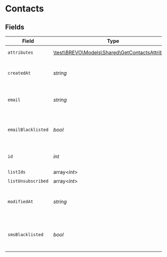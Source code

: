 # Contacts


## Fields

| Field                                                                                           | Type                                                                                            | Required                                                                                        | Description                                                                                     | Example                                                                                         |
| ----------------------------------------------------------------------------------------------- | ----------------------------------------------------------------------------------------------- | ----------------------------------------------------------------------------------------------- | ----------------------------------------------------------------------------------------------- | ----------------------------------------------------------------------------------------------- |
| `attributes`                                                                                    | [\test\BREVO\Models\Shared\GetContactsAttributes](../../Models/Shared/GetContactsAttributes.md) | :heavy_check_mark:                                                                              | Set of attributes of the contact                                                                |                                                                                                 |
| `createdAt`                                                                                     | *string*                                                                                        | :heavy_check_mark:                                                                              | Creation UTC date-time of the contact (YYYY-MM-DDTHH:mm:ss.SSSZ)                                | 2017-05-12 12:30:00 +0000 UTC                                                                   |
| `email`                                                                                         | *string*                                                                                        | :heavy_check_mark:                                                                              | Email address of the contact for which you requested the details                                | john.smith@example.com                                                                          |
| `emailBlacklisted`                                                                              | *bool*                                                                                          | :heavy_check_mark:                                                                              | Blacklist status for email campaigns (true=blacklisted, false=not blacklisted)                  | false                                                                                           |
| `id`                                                                                            | *int*                                                                                           | :heavy_check_mark:                                                                              | ID of the contact for which you requested the details                                           | 32                                                                                              |
| `listIds`                                                                                       | array<*int*>                                                                                    | :heavy_check_mark:                                                                              | N/A                                                                                             |                                                                                                 |
| `listUnsubscribed`                                                                              | array<*int*>                                                                                    | :heavy_minus_sign:                                                                              | N/A                                                                                             |                                                                                                 |
| `modifiedAt`                                                                                    | *string*                                                                                        | :heavy_check_mark:                                                                              | Last modification UTC date-time of the contact (YYYY-MM-DDTHH:mm:ss.SSSZ)                       | 2017-05-12 12:30:00 +0000 UTC                                                                   |
| `smsBlacklisted`                                                                                | *bool*                                                                                          | :heavy_check_mark:                                                                              | Blacklist status for SMS campaigns (true=blacklisted, false=not blacklisted)                    | true                                                                                            |
